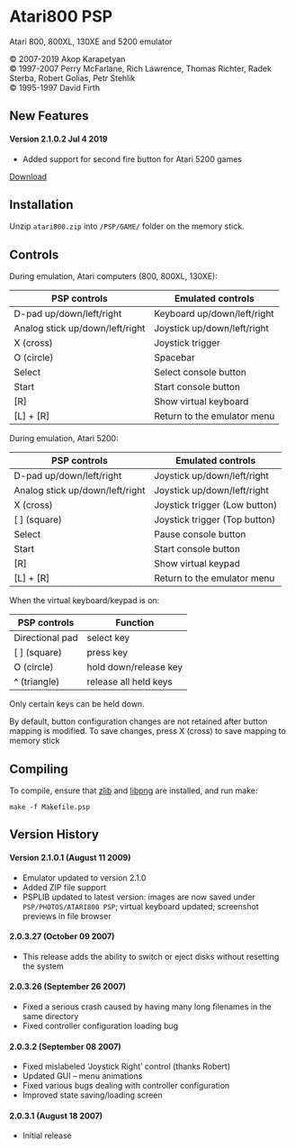 Atari800 PSP
============

Atari 800, 800XL, 130XE and 5200 emulator

&copy; 2007-2019 Akop Karapetyan  
&copy; 1997-2007 Perry McFarlane, Rich Lawrence, Thomas Richter, Radek Sterba, Robert Golias, Petr Stehlik  
&copy; 1995-1997 David Firth

New Features
------------

#### Version 2.1.0.2 Jul 4 2019

*   Added support for second fire button for Atari 5200 games

[Download](https://github.com/8bitpsp/atari800/releases/tag/v2.1.0.2)

Installation
------------

Unzip `atari800.zip` into `/PSP/GAME/` folder on the memory stick.

Controls
--------

During emulation, Atari computers (800, 800XL, 130XE):

| PSP controls                    | Emulated controls            |
| ------------------------------- | ---------------------------- |
| D-pad up/down/left/right        | Keyboard up/down/left/right  |
| Analog stick up/down/left/right | Joystick up/down/left/right  |
| X (cross)                       | Joystick trigger             |
| O (circle)                      | Spacebar                     |
| Select                          | Select console button        |
| Start                           | Start console button         |
| [R]                             | Show virtual keyboard        |
| [L] + [R]                       | Return to the emulator menu  |

During emulation, Atari 5200:

| PSP controls                    | Emulated controls            |
| ------------------------------- | ---------------------------- |
| D-pad up/down/left/right        | Joystick up/down/left/right  |
| Analog stick up/down/left/right | Joystick up/down/left/right  |
| X (cross)                       | Joystick trigger (Low button)|
| [ ] (square)                    | Joystick trigger (Top button)|
| Select                          | Pause console button         |
| Start                           | Start console button         |
| [R]                             | Show virtual keypad          |
| [L] + [R]                       | Return to the emulator menu  |

When the virtual keyboard/keypad is on:

| PSP controls                    | Function                 |
| ------------------------------- | ------------------------ |
| Directional pad                 | select key               |
| [ ] (square)                    | press key                |
| O (circle)                      | hold down/release key    |
| ^ (triangle)                    | release all held keys    |

Only certain keys can be held down.

By default, button configuration changes are not retained after button mapping is modified. To save changes, press X (cross) to save mapping to memory stick

Compiling
---------

To compile, ensure that [zlib](svn://svn.pspdev.org/psp/trunk/zlib) and [libpng](svn://svn.pspdev.org/psp/trunk/libpng) are installed, and run make:

`make -f Makefile.psp`

Version History
---------------

#### Version 2.1.0.1 (August 11 2009)

*   Emulator updated to version 2.1.0
*   Added ZIP file support
*   PSPLIB updated to latest version: images are now saved under `PSP/PHOTOS/ATARI800 PSP`; virtual keyboard updated; screenshot previews in file browser

#### 2.0.3.27 (October 09 2007)

*   This release adds the ability to switch or eject disks without resetting the system

#### 2.0.3.26 (September 26 2007)

*   Fixed a serious crash caused by having many long filenames in the same directory
*   Fixed controller configuration loading bug

#### 2.0.3.2 (September 08 2007)

*   Fixed mislabeled ‘Joystick Right’ control (thanks Robert)
*   Updated GUI – menu animations
*   Fixed various bugs dealing with controller configuration
*   Improved state saving/loading screen

#### 2.0.3.1 (August 18 2007)

*   Initial release

